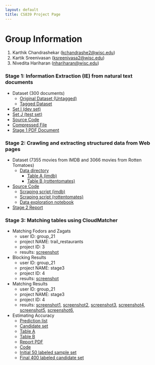 ```yaml
---
layout: default
title: CS839 Project Page
---
```

# Group Information
1. Karthik Chandrashekar (kchandrashe2@wisc.edu)
2. Kartik Sreenivasan (ksreenivasa2@wisc.edu)
3. Nivedita Hariharan (nhariharan@wisc.edu)

### Stage 1: Information Extraction (IE) from natural text documents
* Dataset (300 documents)
  * [Original Dataset (Untagged)](https://github.com/karthik-c/CS839_Project_WebPage/tree/master/stage1/Original_Dataset)
  * [Tagged Dataset](https://github.com/karthik-c/CS839_Project_WebPage/tree/master/stage1/Tagged_Dataset)
* [Set I (dev set)](https://github.com/karthik-c/CS839_Project_WebPage/tree/master/stage1/SetI_Dev_Set)
* [Set J (test set)](https://github.com/karthik-c/CS839_Project_WebPage/tree/master/stage1/SetJ_Test_Set)
* [Source Code](https://github.com/karthik-c/CS839_Project_WebPage/tree/master/stage1/Source_Code)
* [Compressed File](https://github.com/karthik-c/CS839_Project_WebPage/blob/master/stage1/stage1_compressed.tar.gz)
* [Stage 1 PDF Document](https://github.com/karthik-c/CS839_Project_WebPage/blob/master/stage1/Stage_PDF.pdf)

### Stage 2:  Crawling and extracting structured data from Web pages
* Dataset (7355 movies from IMDB and 3066 movies from Rotten Tomatoes)
  * [Data directory](https://github.com/karthik-c/CS839_Project_WebPage/tree/master/stage2/DATA)
    * [Table A (imdb)](https://github.com/karthik-c/CS839_Project_WebPage/blob/master/stage2/DATA/table_a.csv)
    * [Table B (rottentomates)](https://github.com/karthik-c/CS839_Project_WebPage/blob/master/stage2/DATA/table_b.csv)
* [Source Code](https://github.com/karthik-c/CS839_Project_WebPage/tree/master/stage2/CODE)
    * [Scraping script (imdb)](https://github.com/karthik-c/CS839_Project_WebPage/blob/master/stage2/CODE/scrape_imdb.py)
    * [Scraping script (rottentomates)](https://github.com/karthik-c/CS839_Project_WebPage/blob/master/stage2/CODE/scrape_rotten_tomatoes.py)
    * [Data exploration notebook](https://github.com/karthik-c/CS839_Project_WebPage/blob/master/stage2/CODE/explore_data.ipynb)
* [Stage 2 Report](https://github.com/karthik-c/CS839_Project_WebPage/blob/master/stage2/stage_2_report.pdf)

### Stage 3:  Matching tables using CloudMatcher
* Matching Fodors and Zagats
  * user ID: group_21
  * project NAME: trail_restaurants
  * project ID: 3
  * results: [screenshot](https://github.com/karthik-c/CS839_Project_WebPage/blob/master/stage3/Matching%20Fodors%20and%20Zagats.png)
* Blocking Results
  * user ID: group_21
  * project NAME: stage3
  * project ID: 4
  * results: [screenshot](https://github.com/karthik-c/CS839_Project_WebPage/blob/master/stage3/Blocking%20results.png)
* Matching Results
  * user ID: group_21
  * project NAME: stage3
  * project ID: 4
  * results: [screenshot1](https://github.com/karthik-c/CS839_Project_WebPage/blob/master/stage3/Matching%20Results%201.png), [screenshot2](https://github.com/karthik-c/CS839_Project_WebPage/blob/master/stage3/Matching%20Results%202.png), [screenshot3](https://github.com/karthik-c/CS839_Project_WebPage/blob/master/stage3/Matching%20Results%203.png), [screenshot4](https://github.com/karthik-c/CS839_Project_WebPage/blob/master/stage3/Matching%20Results%204.png), [screenshot5](https://github.com/karthik-c/CS839_Project_WebPage/blob/master/stage3/Matching%20Results%205.png), [screenshot6](https://github.com/karthik-c/CS839_Project_WebPage/blob/master/stage3/Matching%20Results%206.png),
* Estimating Accuracy
  * [Prediction list](https://github.com/karthik-c/CS839_Project_WebPage/blob/master/stage3/prediction_set)
  * [Candidate set](https://github.com/karthik-c/CS839_Project_WebPage/blob/master/stage3/candidate_set)
  * [Table A](https://github.com/karthik-c/CS839_Project_WebPage/blob/master/stage3/table_a)
  * [Table B](https://github.com/karthik-c/CS839_Project_WebPage/blob/master/stage3/table_b)
  * [Report PDF](https://github.com/karthik-c/CS839_Project_WebPage/blob/master/stage3/Stage3_Report.pdf)
  * [Code](https://github.com/karthik-c/CS839_Project_WebPage/blob/master/stage3/estimating_precision_recall.ipynb)
  * [Initial 50 labeled sample set](https://github.com/karthik-c/CS839_Project_WebPage/blob/master/stage3/sample1_labeled)
  * [Final 400 labeled candidate set](https://github.com/karthik-c/CS839_Project_WebPage/blob/master/stage3/final_labeled)